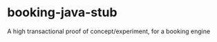 booking-java-stub
=================

A high transactional proof of concept/experiment, for a booking engine
